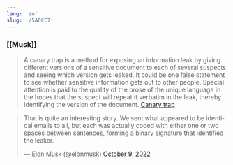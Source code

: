 ```yaml
---
lang: 'en'
slug: '/5A0CC7'
---
```


### [[Musk]]

> A canary trap is a method for exposing an information leak by giving different versions of a sensitive document to each of several suspects and seeing which version gets leaked. It could be one false statement to see whether sensitive information gets out to other people. Special attention is paid to the quality of the prose of the unique language in the hopes that the suspect will repeat it verbatim in the leak, thereby identifying the version of the document. [Canary trap](https://en.wikipedia.org/wiki/Canary_trap)

<blockquote class="twitter-tweet"><p lang="en" dir="ltr">That is quite an interesting story. We sent what appeared to be identical emails to all, but each was actually coded with either one or two spaces between sentences, forming a binary signature that identified the leaker.</p>&mdash; Elon Musk (@elonmusk) <a href="https://twitter.com/elonmusk/status/1579101966453858305?ref_src=twsrc%5Etfw">October 9, 2022</a></blockquote> <script async src="https://platform.twitter.com/widgets.js" charset="utf-8"></script>
